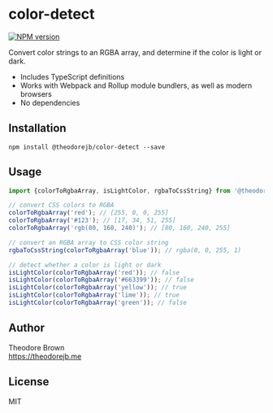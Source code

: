 # color-detect
[![NPM version](https://img.shields.io/npm/v/@theodorejb/color-detect.svg)](https://www.npmjs.org/package/@theodorejb/color-detect)

Convert color strings to an RGBA array, and determine if the color is light or dark.

* Includes TypeScript definitions
* Works with Webpack and Rollup module bundlers, as well as modern browsers
* No dependencies

## Installation

`npm install @theodorejb/color-detect --save`

## Usage

```javascript
import {colorToRgbaArray, isLightColor, rgbaToCssString} from '@theodorejb/color-detect';

// convert CSS colors to RGBA
colorToRgbaArray('red'); // [255, 0, 0, 255]
colorToRgbaArray('#123'); // [17, 34, 51, 255]
colorToRgbaArray('rgb(80, 160, 240)'); // [80, 160, 240, 255]

// convert an RGBA array to CSS color string
rgbaToCssString(colorToRgbaArray('blue')); // rgba(0, 0, 255, 1)

// detect whether a color is light or dark
isLightColor(colorToRgbaArray('red')); // false
isLightColor(colorToRgbaArray('#663399')); // false
isLightColor(colorToRgbaArray('yellow')); // true
isLightColor(colorToRgbaArray('lime')); // true
isLightColor(colorToRgbaArray('green')); // false
```

## Author

Theodore Brown  
<https://theodorejb.me>

## License

MIT
